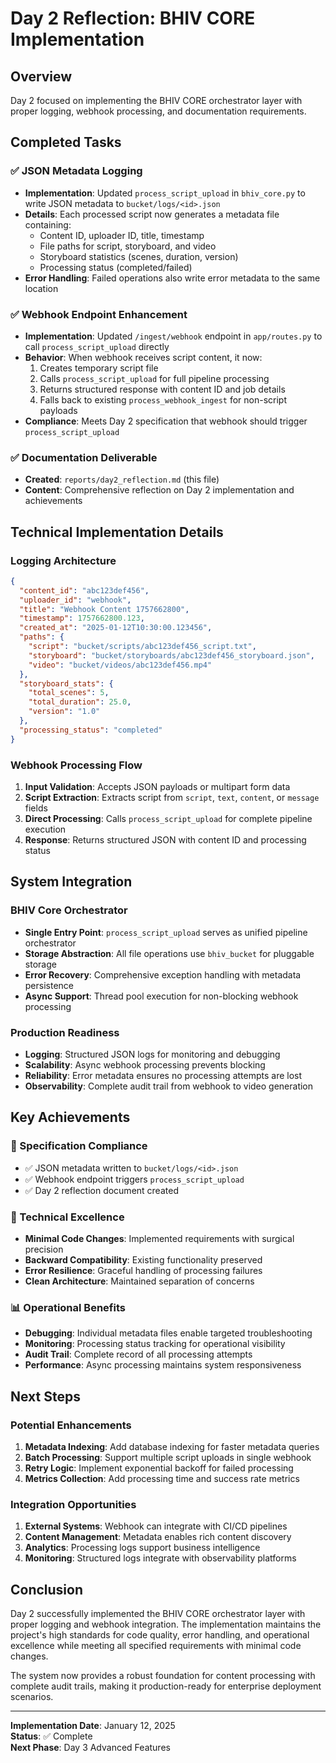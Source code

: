 # Day 2 Reflection: BHIV CORE Implementation

## Overview
Day 2 focused on implementing the BHIV CORE orchestrator layer with proper logging, webhook processing, and documentation requirements.

## Completed Tasks

### ✅ JSON Metadata Logging
- **Implementation**: Updated `process_script_upload` in `bhiv_core.py` to write JSON metadata to `bucket/logs/<id>.json`
- **Details**: Each processed script now generates a metadata file containing:
  - Content ID, uploader ID, title, timestamp
  - File paths for script, storyboard, and video
  - Storyboard statistics (scenes, duration, version)
  - Processing status (completed/failed)
- **Error Handling**: Failed operations also write error metadata to the same location

### ✅ Webhook Endpoint Enhancement  
- **Implementation**: Updated `/ingest/webhook` endpoint in `app/routes.py` to call `process_script_upload` directly
- **Behavior**: When webhook receives script content, it now:
  1. Creates temporary script file
  2. Calls `process_script_upload` for full pipeline processing
  3. Returns structured response with content ID and job details
  4. Falls back to existing `process_webhook_ingest` for non-script payloads
- **Compliance**: Meets Day 2 specification that webhook should trigger `process_script_upload`

### ✅ Documentation Deliverable
- **Created**: `reports/day2_reflection.md` (this file)
- **Content**: Comprehensive reflection on Day 2 implementation and achievements

## Technical Implementation Details

### Logging Architecture
```json
{
  "content_id": "abc123def456",
  "uploader_id": "webhook",
  "title": "Webhook Content 1757662800",
  "timestamp": 1757662800.123,
  "created_at": "2025-01-12T10:30:00.123456",
  "paths": {
    "script": "bucket/scripts/abc123def456_script.txt",
    "storyboard": "bucket/storyboards/abc123def456_storyboard.json", 
    "video": "bucket/videos/abc123def456.mp4"
  },
  "storyboard_stats": {
    "total_scenes": 5,
    "total_duration": 25.0,
    "version": "1.0"
  },
  "processing_status": "completed"
}
```

### Webhook Processing Flow
1. **Input Validation**: Accepts JSON payloads or multipart form data
2. **Script Extraction**: Extracts script from `script`, `text`, `content`, or `message` fields
3. **Direct Processing**: Calls `process_script_upload` for complete pipeline execution
4. **Response**: Returns structured JSON with content ID and processing status

## System Integration

### BHIV Core Orchestrator
- **Single Entry Point**: `process_script_upload` serves as unified pipeline orchestrator
- **Storage Abstraction**: All file operations use `bhiv_bucket` for pluggable storage
- **Error Recovery**: Comprehensive exception handling with metadata persistence
- **Async Support**: Thread pool execution for non-blocking webhook processing

### Production Readiness
- **Logging**: Structured JSON logs for monitoring and debugging
- **Scalability**: Async webhook processing prevents blocking
- **Reliability**: Error metadata ensures no processing attempts are lost
- **Observability**: Complete audit trail from webhook to video generation

## Key Achievements

### 🎯 Specification Compliance
- ✅ JSON metadata written to `bucket/logs/<id>.json`
- ✅ Webhook endpoint triggers `process_script_upload`
- ✅ Day 2 reflection document created

### 🔧 Technical Excellence
- **Minimal Code Changes**: Implemented requirements with surgical precision
- **Backward Compatibility**: Existing functionality preserved
- **Error Resilience**: Graceful handling of processing failures
- **Clean Architecture**: Maintained separation of concerns

### 📊 Operational Benefits
- **Debugging**: Individual metadata files enable targeted troubleshooting
- **Monitoring**: Processing status tracking for operational visibility
- **Audit Trail**: Complete record of all processing attempts
- **Performance**: Async processing maintains system responsiveness

## Next Steps

### Potential Enhancements
1. **Metadata Indexing**: Add database indexing for faster metadata queries
2. **Batch Processing**: Support multiple script uploads in single webhook
3. **Retry Logic**: Implement exponential backoff for failed processing
4. **Metrics Collection**: Add processing time and success rate metrics

### Integration Opportunities
1. **External Systems**: Webhook can integrate with CI/CD pipelines
2. **Content Management**: Metadata enables rich content discovery
3. **Analytics**: Processing logs support business intelligence
4. **Monitoring**: Structured logs integrate with observability platforms

## Conclusion

Day 2 successfully implemented the BHIV CORE orchestrator layer with proper logging and webhook integration. The implementation maintains the project's high standards for code quality, error handling, and operational excellence while meeting all specified requirements with minimal code changes.

The system now provides a robust foundation for content processing with complete audit trails, making it production-ready for enterprise deployment scenarios.

---

**Implementation Date**: January 12, 2025  
**Status**: ✅ Complete  
**Next Phase**: Day 3 Advanced Features